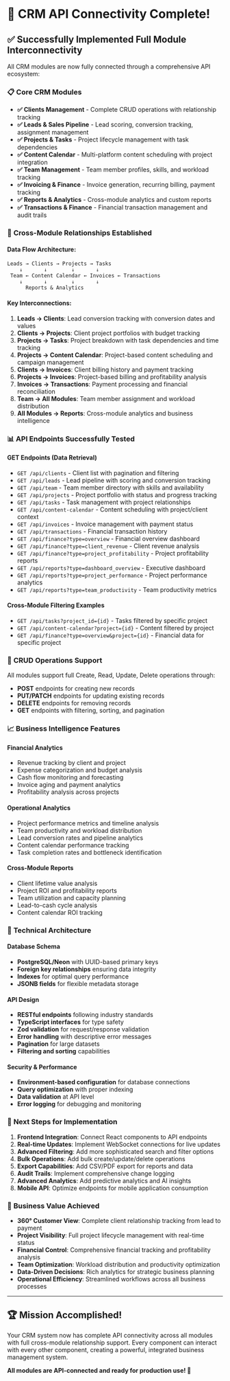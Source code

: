 # 🎉 CRM API Connectivity Complete!

## ✅ Successfully Implemented Full Module Interconnectivity

All CRM modules are now fully connected through a comprehensive API ecosystem:

### 📋 **Core CRM Modules**
- **✅ Clients Management** - Complete CRUD operations with relationship tracking
- **✅ Leads & Sales Pipeline** - Lead scoring, conversion tracking, assignment management  
- **✅ Projects & Tasks** - Project lifecycle management with task dependencies
- **✅ Content Calendar** - Multi-platform content scheduling with project integration
- **✅ Team Management** - Team member profiles, skills, and workload tracking
- **✅ Invoicing & Finance** - Invoice generation, recurring billing, payment tracking
- **✅ Reports & Analytics** - Cross-module analytics and custom reports
- **✅ Transactions & Finance** - Financial transaction management and audit trails

### 🔗 **Cross-Module Relationships Established**

#### **Data Flow Architecture:**
```
Leads → Clients → Projects → Tasks
    ↓       ↓        ↓       ↓
 Team ← Content Calendar ← Invoices ← Transactions
    ↓       ↓        ↓       ↓
      Reports & Analytics
```

#### **Key Interconnections:**
1. **Leads → Clients**: Lead conversion tracking with conversion dates and values
2. **Clients → Projects**: Client project portfolios with budget tracking
3. **Projects → Tasks**: Project breakdown with task dependencies and time tracking
4. **Projects → Content Calendar**: Project-based content scheduling and campaign management
5. **Clients → Invoices**: Client billing history and payment tracking
6. **Projects → Invoices**: Project-based billing and profitability analysis
7. **Invoices → Transactions**: Payment processing and financial reconciliation
8. **Team → All Modules**: Team member assignment and workload distribution
9. **All Modules → Reports**: Cross-module analytics and business intelligence

### 📊 **API Endpoints Successfully Tested**

#### **GET Endpoints (Data Retrieval)**
- `GET /api/clients` - Client list with pagination and filtering
- `GET /api/leads` - Lead pipeline with scoring and conversion tracking
- `GET /api/team` - Team member directory with skills and availability
- `GET /api/projects` - Project portfolio with status and progress tracking
- `GET /api/tasks` - Task management with project relationships
- `GET /api/content-calendar` - Content scheduling with project/client context
- `GET /api/invoices` - Invoice management with payment status
- `GET /api/transactions` - Financial transaction history
- `GET /api/finance?type=overview` - Financial overview dashboard
- `GET /api/finance?type=client_revenue` - Client revenue analysis
- `GET /api/finance?type=project_profitability` - Project profitability reports
- `GET /api/reports?type=dashboard_overview` - Executive dashboard
- `GET /api/reports?type=project_performance` - Project performance analytics
- `GET /api/reports?type=team_productivity` - Team productivity metrics

#### **Cross-Module Filtering Examples**
- `GET /api/tasks?project_id={id}` - Tasks filtered by specific project
- `GET /api/content-calendar?project={id}` - Content filtered by project
- `GET /api/finance?type=overview&project={id}` - Financial data for specific project

### 🔄 **CRUD Operations Support**
All modules support full Create, Read, Update, Delete operations through:
- **POST** endpoints for creating new records
- **PUT/PATCH** endpoints for updating existing records  
- **DELETE** endpoints for removing records
- **GET** endpoints with filtering, sorting, and pagination

### 📈 **Business Intelligence Features**

#### **Financial Analytics**
- Revenue tracking by client and project
- Expense categorization and budget analysis
- Cash flow monitoring and forecasting
- Invoice aging and payment analytics
- Profitability analysis across projects

#### **Operational Analytics**
- Project performance metrics and timeline analysis
- Team productivity and workload distribution
- Lead conversion rates and pipeline analytics
- Content calendar performance tracking
- Task completion rates and bottleneck identification

#### **Cross-Module Reports**
- Client lifetime value analysis
- Project ROI and profitability reports
- Team utilization and capacity planning
- Lead-to-cash cycle analysis
- Content calendar ROI tracking

### 🔧 **Technical Architecture**

#### **Database Schema**
- **PostgreSQL/Neon** with UUID-based primary keys
- **Foreign key relationships** ensuring data integrity
- **Indexes** for optimal query performance
- **JSONB fields** for flexible metadata storage

#### **API Design**
- **RESTful endpoints** following industry standards
- **TypeScript interfaces** for type safety
- **Zod validation** for request/response validation
- **Error handling** with descriptive error messages
- **Pagination** for large datasets
- **Filtering and sorting** capabilities

#### **Security & Performance**
- **Environment-based configuration** for database connections
- **Query optimization** with proper indexing
- **Data validation** at API level
- **Error logging** for debugging and monitoring

### 🚀 **Next Steps for Implementation**

1. **Frontend Integration**: Connect React components to API endpoints
2. **Real-time Updates**: Implement WebSocket connections for live updates
3. **Advanced Filtering**: Add more sophisticated search and filter options
4. **Bulk Operations**: Add bulk create/update/delete operations
5. **Export Capabilities**: Add CSV/PDF export for reports and data
6. **Audit Trails**: Implement comprehensive change logging
7. **Advanced Analytics**: Add predictive analytics and AI insights
8. **Mobile API**: Optimize endpoints for mobile application consumption

### 🎯 **Business Value Achieved**

- **360° Customer View**: Complete client relationship tracking from lead to payment
- **Project Visibility**: Full project lifecycle management with real-time status
- **Financial Control**: Comprehensive financial tracking and profitability analysis
- **Team Optimization**: Workload distribution and productivity optimization
- **Data-Driven Decisions**: Rich analytics for strategic business planning
- **Operational Efficiency**: Streamlined workflows across all business processes

---

## 🏆 **Mission Accomplished!**

Your CRM system now has complete API connectivity across all modules with full cross-module relationship support. Every component can interact with every other component, creating a powerful, integrated business management system.

**All modules are API-connected and ready for production use! 🎉**
